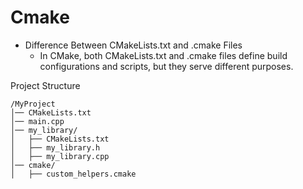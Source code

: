# Cmake

- Difference Between CMakeLists.txt and .cmake Files
  - In CMake, both CMakeLists.txt and .cmake files define build configurations and scripts, but they serve different purposes.


Project Structure
```
/MyProject
│── CMakeLists.txt
│── main.cpp
│── my_library/
│   ├── CMakeLists.txt
│   ├── my_library.h
│   ├── my_library.cpp
│── cmake/
│   ├── custom_helpers.cmake
```
